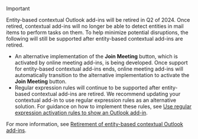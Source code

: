 > [!IMPORTANT]
> Entity-based contextual Outlook add-ins will be retired in Q2 of 2024. Once retired, contextual add-ins will no longer be able to detect entities in mail items to perform tasks on them. To help minimize potential disruptions, the following will still be supported after entity-based contextual add-ins are retired.
>
> - An alternative implementation of the **Join Meeting** button, which is activated by online meeting add-ins, is being developed. Once support for entity-based contextual add-ins ends, online meeting add-ins will automatically transition to the alternative implementation to activate the **Join Meeting** button.
> - Regular expression rules will continue to be supported after entity-based contextual add-ins are retired. We recommend updating your contextual add-in to use regular expression rules as an alternative solution. For guidance on how to implement these rules, see [Use regular expression activation rules to show an Outlook add-in](../outlook/use-regular-expressions-to-show-an-outlook-add-in.md).
>
> For more information, see [Retirement of entity-based contextual Outlook add-ins](https://devblogs.microsoft.com/microsoft365dev/retirement-of-entity-based-contextual-outlook-add-ins/).
